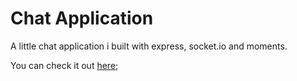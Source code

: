 # Chat Application

A little chat application i built with express, socket.io and moments.

You can check it out [here](https://chatbox-chat-app.herokuapp.com/);
